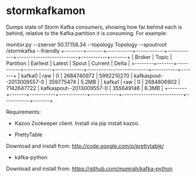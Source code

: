 stormkafkamon
=============

Dumps state of Storm Kafka consumers, showing how far behind each is behind, relative to the Kafka partition it is consuming. For example:

monitor.py --zserver 50.17.158.34 --topology Topology --spoutroot /stormkafka --friendly
+--------+-------+-----------+------------+------------+--------------------------+-----------+-------+
| Broker | Topic | Partition |  Earliest  |   Latest   |          Spout           |  Current  | Delta |
+--------+-------+-----------+------------+------------+--------------------------+-----------+-------+
| kafka0 |  raw  |     0     | 2684740972 | 5992210270 | kafkaspout--2013009557-0 | 359775474 | 5.2MB |
| kafka1 |  raw  |     0     | 2684806902 | 7142647722 | kafkaspout--2013009557-0 | 355649146 | 6.3MB |
+--------+-------+-----------+------------+------------+--------------------------+-----------+-------+

Requirements:

- Kazoo Zookeeper client. Install via pip install kazoo.

- PrettyTable

Download and install from: http://code.google.com/p/prettytable/

- kafka-python

Download and install from: https://github.com/mumrah/kafka-python
